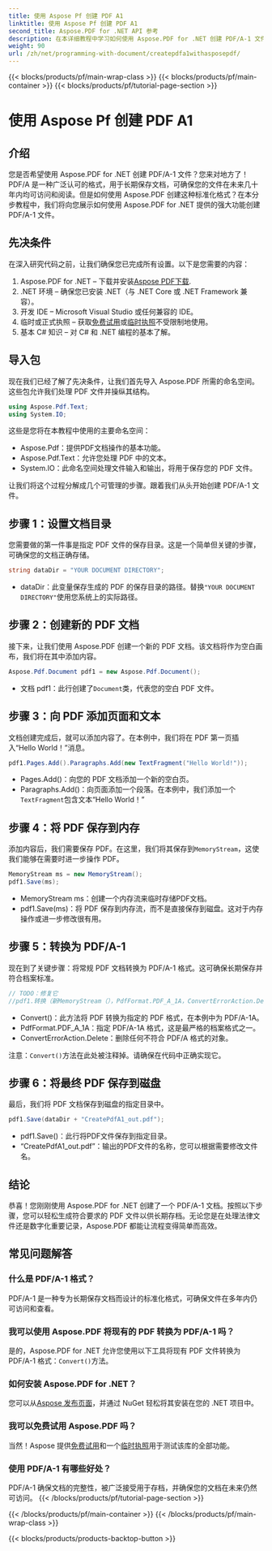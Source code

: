 ```yaml
---
title: 使用 Aspose Pf 创建 PDF A1
linktitle: 使用 Aspose Pf 创建 PDF A1
second_title: Aspose.PDF for .NET API 参考
description: 在本详细教程中学习如何使用 Aspose.PDF for .NET 创建 PDF/A-1 文件。带有代码示例和说明的分步指南。
weight: 90
url: /zh/net/programming-with-document/createpdfa1withasposepdf/
---
```


{{< blocks/products/pf/main-wrap-class >}}
{{< blocks/products/pf/main-container >}}
{{< blocks/products/pf/tutorial-page-section >}}

# 使用 Aspose Pf 创建 PDF A1

## 介绍

您是否希望使用 Aspose.PDF for .NET 创建 PDF/A-1 文件？您来对地方了！PDF/A 是一种广泛认可的格式，用于长期保存文档，可确保您的文件在未来几十年内均可访问和阅读。但是如何使用 Aspose.PDF 创建这种标准化格式？在本分步教程中，我们将向您展示如何使用 Aspose.PDF for .NET 提供的强大功能创建 PDF/A-1 文件。

## 先决条件

在深入研究代码之前，让我们确保您已完成所有设置。以下是您需要的内容：

1.  Aspose.PDF for .NET – 下载并安装[Aspose PDF下载](https://releases.aspose.com/pdf/net/).
2. .NET 环境 – 确保您已安装 .NET（与 .NET Core 或 .NET Framework 兼容）。
3. 开发 IDE – Microsoft Visual Studio 或任何兼容的 IDE。
4. 临时或正式执照 – 获取[免费试用](https://releases.aspose.com/)或[临时执照](https://purchase.aspose.com/temporary-license/)不受限制地使用。
5. 基本 C# 知识 – 对 C# 和 .NET 编程的基本了解。

## 导入包

现在我们已经了解了先决条件，让我们首先导入 Aspose.PDF 所需的命名空间。这些包允许我们处理 PDF 文件并操纵其结构。

```csharp
using Aspose.Pdf.Text;
using System.IO;
```

这些是您将在本教程中使用的主要命名空间：
- Aspose.Pdf：提供PDF文档操作的基本功能。
- Aspose.Pdf.Text：允许您处理 PDF 中的文本。
- System.IO：此命名空间处理文件输入和输出，将用于保存您的 PDF 文件。

让我们将这个过程分解成几个可管理的步骤。跟着我们从头开始创建 PDF/A-1 文件。

## 步骤 1：设置文档目录

您需要做的第一件事是指定 PDF 文件的保存目录。这是一个简单但关键的步骤，可确保您的文档正确存储。

```csharp
string dataDir = "YOUR DOCUMENT DIRECTORY";
```

- dataDir：此变量保存生成的 PDF 的保存目录的路径。替换`"YOUR DOCUMENT DIRECTORY"`使用您系统上的实际路径。

## 步骤 2：创建新的 PDF 文档

接下来，让我们使用 Aspose.PDF 创建一个新的 PDF 文档。该文档将作为空白画布，我们将在其中添加内容。

```csharp
Aspose.Pdf.Document pdf1 = new Aspose.Pdf.Document();
```

- 文档 pdf1：此行创建了`Document`类，代表您的空白 PDF 文件。

## 步骤 3：向 PDF 添加页面和文本

文档创建完成后，就可以添加内容了。在本例中，我们将在 PDF 第一页插入“Hello World！”消息。

```csharp
pdf1.Pages.Add().Paragraphs.Add(new TextFragment("Hello World!"));
```

- Pages.Add()：向您的 PDF 文档添加一个新的空白页。
-  Paragraphs.Add()：向页面添加一个段落。在本例中，我们添加一个`TextFragment`包含文本“Hello World！”

## 步骤 4：将 PDF 保存到内存

添加内容后，我们需要保存 PDF。在这里，我们将其保存到`MemoryStream`，这使我们能够在需要时进一步操作 PDF。

```csharp
MemoryStream ms = new MemoryStream();
pdf1.Save(ms);
```

- MemoryStream ms：创建一个内存流来临时存储PDF文档。
- pdf1.Save(ms)：将 PDF 保存到内存流，而不是直接保存到磁盘。这对于内存操作或进一步修改很有用。

## 步骤 5：转换为 PDF/A-1

现在到了关键步骤：将常规 PDF 文档转换为 PDF/A-1 格式。这可确保长期保存并符合档案标准。

```csharp
// TODO：修复它
//pdf1.转换（新MemoryStream（），PdfFormat.PDF_A_1A，ConvertErrorAction.Delete）；
```

- Convert()：此方法将 PDF 转换为指定的 PDF 格式，在本例中为 PDF/A-1A。
- PdfFormat.PDF_A_1A：指定 PDF/A-1A 格式，这是最严格的档案格式之一。
- ConvertErrorAction.Delete：删除任何不符合 PDF/A 格式的对象。

注意：`Convert()`方法在此处被注释掉。请确保在代码中正确实现它。

## 步骤 6：将最终 PDF 保存到磁盘

最后，我们将 PDF 文档保存到磁盘的指定目录中。

```csharp
pdf1.Save(dataDir + "CreatePdfA1_out.pdf");
```

- pdf1.Save()：此行将PDF文件保存到指定目录。
- “CreatePdfA1_out.pdf”：输出的PDF文件的名称，您可以根据需要修改文件名。

## 结论

恭喜！您刚刚使用 Aspose.PDF for .NET 创建了一个 PDF/A-1 文档。按照以下步骤，您可以轻松生成符合要求的 PDF 文件以供长期存档。无论您是在处理法律文件还是数字化重要记录，Aspose.PDF 都能让流程变得简单而高效。

## 常见问题解答

### 什么是 PDF/A-1 格式？  
PDF/A-1 是一种专为长期保存文档而设计的标准化格式，可确保文件在多年内仍可访问和查看。

### 我可以使用 Aspose.PDF 将现有的 PDF 转换为 PDF/A-1 吗？  
是的，Aspose.PDF for .NET 允许您使用以下工具将现有 PDF 文件转换为 PDF/A-1 格式：`Convert()`方法。

### 如何安装 Aspose.PDF for .NET？  
您可以从[Aspose 发布页面](https://releases.aspose.com/pdf/net/)，并通过 NuGet 轻松将其安装在您的 .NET 项目中。

### 我可以免费试用 Aspose.PDF 吗？  
当然！Aspose 提供[免费试用](https://releases.aspose.com/)和一个[临时执照](https://purchase.aspose.com/temporary-license/)用于测试该库的全部功能。

### 使用 PDF/A-1 有哪些好处？  
PDF/A-1 确保文档的完整性，被广泛接受用于存档，并确保您的文档在未来仍然可访问。
{{< /blocks/products/pf/tutorial-page-section >}}

{{< /blocks/products/pf/main-container >}}
{{< /blocks/products/pf/main-wrap-class >}}

{{< blocks/products/products-backtop-button >}}
